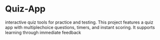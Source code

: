 # Quiz-App
interactive quiz tools for practice and testing. This project features a quiz app with multiplechoice questions, timers, and instant scoring. It supports learning through immediate feedback
